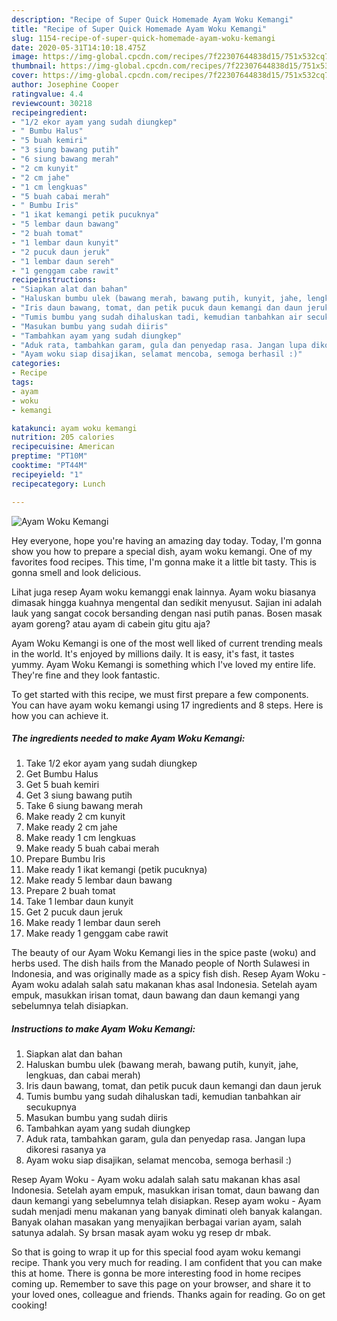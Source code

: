 ```yaml
---
description: "Recipe of Super Quick Homemade Ayam Woku Kemangi"
title: "Recipe of Super Quick Homemade Ayam Woku Kemangi"
slug: 1154-recipe-of-super-quick-homemade-ayam-woku-kemangi
date: 2020-05-31T14:10:18.475Z
image: https://img-global.cpcdn.com/recipes/7f22307644838d15/751x532cq70/ayam-woku-kemangi-foto-resep-utama.jpg
thumbnail: https://img-global.cpcdn.com/recipes/7f22307644838d15/751x532cq70/ayam-woku-kemangi-foto-resep-utama.jpg
cover: https://img-global.cpcdn.com/recipes/7f22307644838d15/751x532cq70/ayam-woku-kemangi-foto-resep-utama.jpg
author: Josephine Cooper
ratingvalue: 4.4
reviewcount: 30218
recipeingredient:
- "1/2 ekor ayam yang sudah diungkep"
- " Bumbu Halus"
- "5 buah kemiri"
- "3 siung bawang putih"
- "6 siung bawang merah"
- "2 cm kunyit"
- "2 cm jahe"
- "1 cm lengkuas"
- "5 buah cabai merah"
- " Bumbu Iris"
- "1 ikat kemangi petik pucuknya"
- "5 lembar daun bawang"
- "2 buah tomat"
- "1 lembar daun kunyit"
- "2 pucuk daun jeruk"
- "1 lembar daun sereh"
- "1 genggam cabe rawit"
recipeinstructions:
- "Siapkan alat dan bahan"
- "Haluskan bumbu ulek (bawang merah, bawang putih, kunyit, jahe, lengkuas, dan cabai merah)"
- "Iris daun bawang, tomat, dan petik pucuk daun kemangi dan daun jeruk"
- "Tumis bumbu yang sudah dihaluskan tadi, kemudian tanbahkan air secukupnya"
- "Masukan bumbu yang sudah diiris"
- "Tambahkan ayam yang sudah diungkep"
- "Aduk rata, tambahkan garam, gula dan penyedap rasa. Jangan lupa dikoresi rasanya ya"
- "Ayam woku siap disajikan, selamat mencoba, semoga berhasil :)"
categories:
- Recipe
tags:
- ayam
- woku
- kemangi

katakunci: ayam woku kemangi 
nutrition: 205 calories
recipecuisine: American
preptime: "PT10M"
cooktime: "PT44M"
recipeyield: "1"
recipecategory: Lunch

---
```



![Ayam Woku Kemangi](https://img-global.cpcdn.com/recipes/7f22307644838d15/751x532cq70/ayam-woku-kemangi-foto-resep-utama.jpg)

Hey everyone, hope you're having an amazing day today. Today, I'm gonna show you how to prepare a special dish, ayam woku kemangi. One of my favorites food recipes. This time, I'm gonna make it a little bit tasty. This is gonna smell and look delicious.

Lihat juga resep Ayam woku kemanggi enak lainnya. Ayam woku biasanya dimasak hingga kuahnya mengental dan sedikit menyusut. Sajian ini adalah lauk yang sangat cocok bersanding dengan nasi putih panas. Bosen masak ayam goreng? atau ayam di cabein gitu gitu aja?

Ayam Woku Kemangi is one of the most well liked of current trending meals in the world. It's enjoyed by millions daily. It is easy, it's fast, it tastes yummy. Ayam Woku Kemangi is something which I've loved my entire life. They're fine and they look fantastic.


To get started with this recipe, we must first prepare a few components. You can have ayam woku kemangi using 17 ingredients and 8 steps. Here is how you can achieve it.

<!--inarticleads1-->

##### The ingredients needed to make Ayam Woku Kemangi:

1. Take 1/2 ekor ayam yang sudah diungkep
1. Get  Bumbu Halus
1. Get 5 buah kemiri
1. Get 3 siung bawang putih
1. Take 6 siung bawang merah
1. Make ready 2 cm kunyit
1. Make ready 2 cm jahe
1. Make ready 1 cm lengkuas
1. Make ready 5 buah cabai merah
1. Prepare  Bumbu Iris
1. Make ready 1 ikat kemangi (petik pucuknya)
1. Make ready 5 lembar daun bawang
1. Prepare 2 buah tomat
1. Take 1 lembar daun kunyit
1. Get 2 pucuk daun jeruk
1. Make ready 1 lembar daun sereh
1. Make ready 1 genggam cabe rawit


The beauty of our Ayam Woku Kemangi lies in the spice paste (woku) and herbs used. The dish hails from the Manado people of North Sulawesi in Indonesia, and was originally made as a spicy fish dish. Resep Ayam Woku - Ayam woku adalah salah satu makanan khas asal Indonesia. Setelah ayam empuk, masukkan irisan tomat, daun bawang dan daun kemangi yang sebelumnya telah disiapkan. 

<!--inarticleads2-->

##### Instructions to make Ayam Woku Kemangi:

1. Siapkan alat dan bahan
1. Haluskan bumbu ulek (bawang merah, bawang putih, kunyit, jahe, lengkuas, dan cabai merah)
1. Iris daun bawang, tomat, dan petik pucuk daun kemangi dan daun jeruk
1. Tumis bumbu yang sudah dihaluskan tadi, kemudian tanbahkan air secukupnya
1. Masukan bumbu yang sudah diiris
1. Tambahkan ayam yang sudah diungkep
1. Aduk rata, tambahkan garam, gula dan penyedap rasa. Jangan lupa dikoresi rasanya ya
1. Ayam woku siap disajikan, selamat mencoba, semoga berhasil :)


Resep Ayam Woku - Ayam woku adalah salah satu makanan khas asal Indonesia. Setelah ayam empuk, masukkan irisan tomat, daun bawang dan daun kemangi yang sebelumnya telah disiapkan. Resep ayam woku - Ayam sudah menjadi menu makanan yang banyak diminati oleh banyak kalangan. Banyak olahan masakan yang menyajikan berbagai varian ayam, salah satunya adalah. Sy brsan masak ayam woku yg resep dr mbak. 

So that is going to wrap it up for this special food ayam woku kemangi recipe. Thank you very much for reading. I am confident that you can make this at home. There is gonna be more interesting food in home recipes coming up. Remember to save this page on your browser, and share it to your loved ones, colleague and friends. Thanks again for reading. Go on get cooking!
